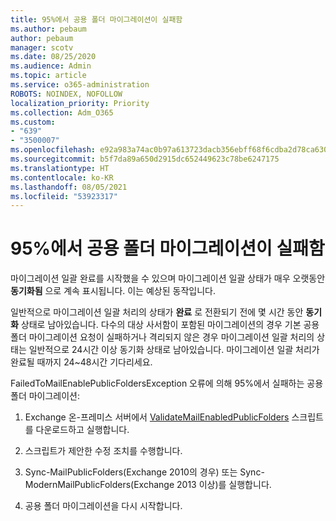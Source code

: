 ```yaml
---
title: 95%에서 공용 폴더 마이그레이션이 실패함
ms.author: pebaum
author: pebaum
manager: scotv
ms.date: 08/25/2020
ms.audience: Admin
ms.topic: article
ms.service: o365-administration
ROBOTS: NOINDEX, NOFOLLOW
localization_priority: Priority
ms.collection: Adm_O365
ms.custom:
- "639"
- "3500007"
ms.openlocfilehash: e92a983a74ac0b97a613723dacb356ebff68f6cdba2d78ca63085a818d12e739
ms.sourcegitcommit: b5f7da89a650d2915dc652449623c78be6247175
ms.translationtype: HT
ms.contentlocale: ko-KR
ms.lasthandoff: 08/05/2021
ms.locfileid: "53923317"
---
```

# <a name="public-folder-migration-fails-at-95"></a>95%에서 공용 폴더 마이그레이션이 실패함

마이그레이션 일괄 완료를 시작했을 수 있으며 마이그레이션 일괄 상태가 매우 오랫동안 **동기화됨** 으로 계속 표시됩니다. 이는 예상된 동작입니다.

일반적으로 마이그레이션 일괄 처리의 상태가 **완료** 로 전환되기 전에 몇 시간 동안 **동기화** 상태로 남아있습니다. 다수의 대상 사서함이 포함된 마이그레이션의 경우 기본 공용 폴더 마이그레이션 요청이 실패하거나 격리되지 않은 경우 마이그레이션 일괄 처리의 상태는 일반적으로 24시간 이상 동기화 상태로 남아있습니다. 마이그레이션 일괄 처리가 완료될 때까지 24~48시간 기다리세요.

FailedToMailEnablePublicFoldersException 오류에 의해 95%에서 실패하는 공용 폴더 마이그레이션:

1. Exchange 온-프레미스 서버에서 [ValidateMailEnabledPublicFolders](https://aka.ms/ValidateMEPF) 스크립트를 다운로드하고 실행합니다.

2. 스크립트가 제안한 수정 조치를 수행합니다.

3. Sync-MailPublicFolders(Exchange 2010의 경우) 또는 Sync-ModernMailPublicFolders(Exchange 2013 이상)를 실행합니다.

4. 공용 폴더 마이그레이션을 다시 시작합니다.
